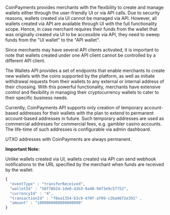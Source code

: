 CoinPayments provides merchants with the flexibility to create and manage wallets either through the user-friendly UI or
via API calls. Due to security reasons, wallets created via UI cannot be managed via API. However, all wallets created
via API are available through UI with the full functionality scope. Hence, in case merchant requires their funds
from the wallet that was originally created via UI to be accessible via API, they need to sweep funds from the "UI wallet"
to the "API wallet".

Since merchants may have several API clients activated, it is important to note that wallets created under one API client
cannot be controlled by a different API client.

The Wallets API provides a set of endpoints that enable merchants to create new wallets with the coins supported by the platform, as well as 
initiate withdrawal requests from their wallets to any external or internal address of their choosing. With this 
powerful functionality, merchants have extensive control and flexibility in managing their cryptocurrency wallets to cater to
their specific business needs.

Currently, CoinPayments API supports only creation of temporary account-based addresses for their wallets with the plan to extend to 
permanent account-based addresses in future. Such temporary addresses are used as commercial addresses for commercial 
fees, e.g. gambler casino accounts. The life-time of such addresses is configurable via admin dashboard.

UTXO addresses with CoinPayments are always permanent.

**Important Note:**

Unlike wallets created via UI, wallets created via API can send webhook notifications to the URL specified by the merchant
when funds are received by the wallet:
```javascript
{
  "eventType" : "transferReceived",
  "walletId" : "58f78b24-1de0-42b3-9a48-94f3e9c57752",
  "currencyId" : "4",
  "transactionId" : "f8ea1354-b3c9-470f-af09-c2ba96f2e391" ,
  "amount" : "1000000000000000000"
}
```
